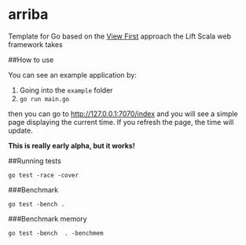 arriba
======

Template for Go based on the [View First](https://www.assembla.com/wiki/show/liftweb/View_First) approach the Lift Scala web framework takes

##How to use

You can see an example application by:

1. Going into the `example` folder
2. `go run main.go`

then you can go to http://127.0.0.1:7070/index and you will see a simple page displaying the current time. If you refresh the page, the time will update.

**This is really early alpha, but it works!**


##Running tests

`go test -race -cover`

###Benchmark

`go test -bench .`

###Benchmark memory

`go test -bench  . -benchmem`
